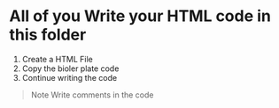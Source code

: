 # All of you Write your HTML code in this folder
1. Create a HTML File
2. Copy the bioler plate code
3. Continue writing the code

> Note Write comments in the code